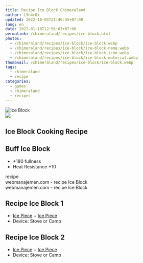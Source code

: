 ```yaml
---
title: Recipe Ice Block Chimeraland
author: L3n4r0x
updated: 2022-10-05T21:46:55+07:00
lang: en
date: 2022-01-10T12:56:03+07:00
permalink: /chimeraland/recipes/ice-block.html
photos:
  - /chimeraland/recipes/ice-block/ice-block.webp
  - /chimeraland/recipes/ice-block/ice-block-name.webp
  - /chimeraland/recipes/ice-block/ice-block-icon.webp
  - /chimeraland/recipes/ice-block/ice-block-material.webp
thumbnail: /chimeraland/recipes/ice-block/ice-block.webp
tags:
  - chimeraland
  - recipe
categories:
  - games
  - chimeraland
  - recipes
---
```


<link
  rel="stylesheet"
  href="https://rawcdn.githack.com/dimaslanjaka/Web-Manajemen/870a349/css/bootstrap-5-3-0-alpha3-wrapper.css"
/>
<section id="bootstrap-wrapper">
  <div data-bs-theme="dark">
    <div class="card mb-2">
      <div class="card-body">
        <div class="row g-0">
          <div class="col-sm-4 position-relative mb-2">
            <img
              src="https://www.webmanajemen.com/chimeraland/recipes/ice-block/ice-block-material.webp"
              class="card-img fit-cover w-100 h-100"
              alt="Ice Block"
              data-fancybox="true"
            />
          </div>
          <div class="col-sm-8 mb-2">
            <div class="card-body">
              <div class="d-flex flex-row align-items-center mb-3">
                <img
                  class="d-inline-block me-2"
                  src="https://www.webmanajemen.com/chimeraland/recipes/ice-block/ice-block-icon.webp"
                  width="auto"
                  height="auto"
                  style="vertical-align: middle"
                />
                <h2 class="fs-5">Ice Block Cooking Recipe</h2>
              </div>
              <h2 class="card-title fs-5">Buff Ice Block</h2>
              <div class="card-text">
                <ul>
                  <li>+180 fullness</li>
                  <li>Heat Resistance +10</li>
                </ul>
              </div>
              <span class="badge rounded-pill">recipe</span>
            </div>
            <div class="card-footer text-end text-muted mt-auto">
              webmanajemen.com - recipe Ice Block
            </div>
          </div>
        </div>
      </div>
      <div class="card-footer text-end text-muted">
        webmanajemen.com - recipe Ice Block
      </div>
    </div>
    <div class="row mb-2">
      <div class="col-12 col-lg-6 recipe-item mb-2">
        <div class="card">
          <div class="card-body">
            <h2 class="card-title fs-5">Recipe Ice Block 1</h2>
            <div class="card-text">
              <ul>
                <li>
                  <a
                    class="text-decoration-none text-primary"
                    href="/chimeraland/materials/ice-piece.html"
                    >Ice Piece</a
                  ><span> + </span
                  ><a
                    class="text-decoration-none text-primary"
                    href="/chimeraland/materials/ice-piece.html"
                    >Ice Piece</a
                  >
                </li>
                <li>Device: Stove or Camp</li>
              </ul>
            </div>
          </div>
        </div>
      </div>
      <div class="col-12 col-lg-6 recipe-item mb-2">
        <div class="card">
          <div class="card-body">
            <h2 class="card-title fs-5">Recipe Ice Block 2</h2>
            <div class="card-text">
              <ul>
                <li>
                  <a
                    class="text-decoration-none text-primary"
                    href="/chimeraland/materials/ice-piece.html"
                    >Ice Piece</a
                  ><span> + </span
                  ><a
                    class="text-decoration-none text-primary"
                    href="/chimeraland/materials/ice-piece.html"
                    >Ice Piece</a
                  >
                </li>
                <li>Device: Stove or Camp</li>
              </ul>
            </div>
          </div>
        </div>
      </div>
    </div>
  </div>
</section>